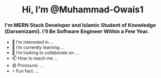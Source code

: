 # <center>Hi, I’m @Muhammad-Owais1</center>
### I'm MERN Stack Developer and Islamic Student of Knowledge (Darsenizami). I'll Be Software Engineer Within a Few Year.

- 👀 I’m interested in ...
- 🌱 I’m currently learning ...
- 💞️ I’m looking to collaborate on ...
- 📫 How to reach me ...
- 😄 Pronouns: ...
- ⚡ Fun fact: ...

<!---
Muhammad-Owais1/Muhammad-Owais1 is a ✨ special ✨ repository because its `README.md` (this file) appears on your GitHub profile.
You can click the Preview link to take a look at your changes.
--->
